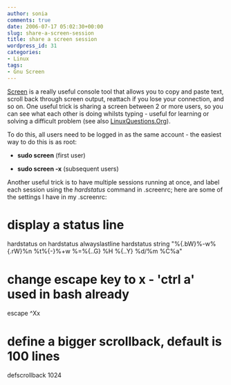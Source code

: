 ```yaml
---
author: sonia
comments: true
date: 2006-07-17 05:02:30+00:00
slug: share-a-screen-session
title: share a screen session
wordpress_id: 31
categories:
- Linux
tags:
- Gnu Screen
---
```


[Screen](http://www.gnu.org/software/screen/) is a really useful console tool that allows you to copy and paste text, scroll back through screen output, reattach if you lose your connection, and so on. One useful trick is sharing a screen between 2 or more users, so you can see what each other is doing whilsts typing - useful for learning or solving a difficult problem (see also [LinuxQuestions.Org](http://wiki.linuxquestions.org/wiki/Screen)).

To do this, all users need to be logged in as the same account - the easiest way to do this is as root:



	
  * **sudo screen** (first user)

	
  * **sudo screen -x** (subsequent users)


Another useful trick is to have multiple sessions running at once, and label each session using the _hardstatus_ command in .screenrc; here are some of the settings I have in my .screenrc:

# display a status line
hardstatus on
hardstatus alwayslastline
hardstatus string "%{.bW}%-w%{.rW}%n %t%{-}%+w %=%{..G} %H %{..Y} %d/%m %C%a"

# change escape key to x - 'ctrl a' used in bash already
escape ^Xx


# define a bigger scrollback, default is 100 lines
defscrollback 1024

